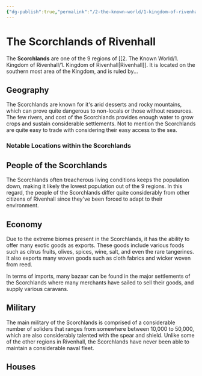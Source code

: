 ```yaml
---
{"dg-publish":true,"permalink":"/2-the-known-world/1-kingdom-of-rivenhall/scorchlands/scorchlands/"}
---
```


# The Scorchlands of Rivenhall
The **Scorchlands** are one of the 9 regions of [[2. The Known World/1. Kingdom of Rivenhall/1. Kingdom of Rivenhall\|Rivenhall]]. It is located on the southern most area of the Kingdom, and is ruled by...   

## Geography
The Scorchlands are known for it's arid desserts and rocky mountains, which can prove quite dangerous to non-locals or those without resources. The few rivers, and cost of the Scorchlands provides enough water to grow crops and sustain considerable settlements. Not to mention the Scorchlands are quite easy to trade with considering their easy access to the sea. 

### Notable Locations within the Scorchlands

## People of the Scorchlands
The Scorchlands often treacherous living conditions keeps the population down, making it likely the lowest population out of the 9 regions. In this regard, the people of the Scorchlands differ quite considerably from other citizens of Rivenhall since they've been forced to adapt to their environment. 

## Economy
Due to the extreme biomes present in the Scorchlands, it has the ability to offer many exotic goods as exports. These goods include various foods such as citrus fruits, olives, spices, wine, salt, and even the rare tangerines. It also exports many woven goods such as cloth fabrics and wicker woven from reed. 

In terms of imports, many bazaar can be found in the major settlements of the Scorchlands where many merchants have sailed to sell their goods, and supply various caravans. 

## Military
The main military of the Scorchlands is comprised of a considerable number of soliders that ranges from somewhere between 10,000 to 50,000, which are also considerably talented with the spear and shield. Unlike some of the other regions in Rivenhall, the Scorchlands have never been able to maintain a considerable naval fleet.

## Houses
